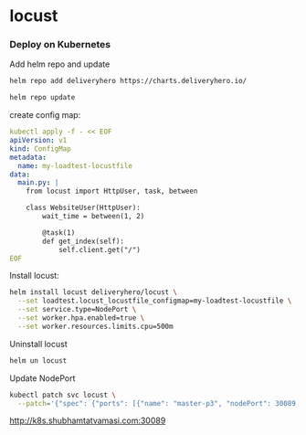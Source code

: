 # locust


### Deploy on Kubernetes

Add helm repo and update
```bash
helm repo add deliveryhero https://charts.deliveryhero.io/

helm repo update
```

create config map:
```yaml
kubectl apply -f - << EOF
apiVersion: v1
kind: ConfigMap
metadata:
  name: my-loadtest-locustfile
data:
  main.py: |
    from locust import HttpUser, task, between

    class WebsiteUser(HttpUser):
        wait_time = between(1, 2)

        @task(1)
        def get_index(self):
            self.client.get("/")
EOF
```

Install locust:
```bash
helm install locust deliveryhero/locust \
  --set loadtest.locust_locustfile_configmap=my-loadtest-locustfile \
  --set service.type=NodePort \
  --set worker.hpa.enabled=true \
  --set worker.resources.limits.cpu=500m
```

Uninstall locust
```bash
helm un locust
```

Update NodePort
```bash
kubectl patch svc locust \
  --patch='{"spec": {"ports": [{"name": "master-p3", "nodePort": 30089, "port": 8089}]}}'
```

http://k8s.shubhamtatvamasi.com:30089
